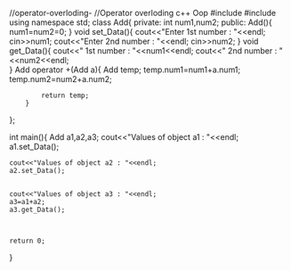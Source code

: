 //operator-overloding-
//Operator overloding c++ Oop
#include<iostream>
#include<cstring>
using namespace std;
class Add{
	private:
		int num1,num2;
		public:
		Add(){
			num1=num2=0;
		}
        void set_Data(){
			cout<<"Enter 1st number : "<<endl;
			cin>>num1;
	        cout<<"Enter 2nd number : "<<endl;
			cin>>num2;
			}
		void get_Data(){
            cout<<" 1st number : "<<num1<<endl;
	        cout<<" 2nd number : "<<num2<<endl;			   
		}
        Add operator +(Add a){
        	Add temp;
        	temp.num1=num1+a.num1;
        	temp.num2=num2+a.num2;
        	
        	return temp;
		}
		
};

int main(){
	Add a1,a2,a3;
	cout<<"Values of object a1 : "<<endl;
	a1.set_Data();
	
	
	cout<<"Values of object a2 : "<<endl;
	a2.set_Data();
	
	
	cout<<"Values of object a3 : "<<endl;
	a3=a1+a2;
	a3.get_Data();
	
	
	
	return 0;
}
